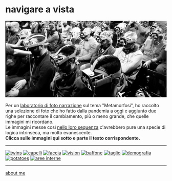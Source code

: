# navigare a vista    

[![](navigareavista.jpg)](https://flic.kr/s/aHBqjAuLZN "flickr album")

Per un [laboratorio di foto narrazione](https://roma.officinefotografiche.org/corsi/metamorfosi/) sul tema "Metamorfosi", ho raccolto una selezione di foto che ho fatto dalla pandemia a oggi e aggiunto due righe per raccontare il cambiamento, più o meno grande, che quelle immagini mi ricordano.    
Le immagini messe così [nello loro sequenza](https://flic.kr/s/aHBqjAuLZN) c'avrebbero pure una specie di logica intrinseca, ma molto evanescente.  
**Clicca sulle immagini qui sotto e parte il testo corrispondente.**  

----  

[![](https://live.staticflickr.com/65535/52732160916_9b550afa0d_m.jpg "twins")](https://cacioman.github.io/nav-230307-0101.html) [![](https://live.staticflickr.com/65535/52732644113_1996dd5937_m.jpg "capelli")](https://cacioman.github.io/nav-230308-0301.html) [![](https://live.staticflickr.com/65535/52732565475_0a317c92b6_m.jpg "faccia")](https://cacioman.github.io/nav-230308-0401.html) [![](https://live.staticflickr.com/65535/52731637502_b0a4c6ffdb_m.jpg "vision")](https://cacioman.github.io/nav-230309-0101.html) [![](https://live.staticflickr.com/65535/52732569805_1643eefb3c_m.jpg "baffone")](https://cacioman.github.io/nav-230307-0301.html)   [![](https://live.staticflickr.com/65535/52732567955_21fba66292_m.jpg "taglio")](https://cacioman.github.io/nav-230309-0201.html)   [![](https://live.staticflickr.com/65535/52732645188_9e88a11cb7_m.jpg "demografia")](https://cacioman.github.io/nav-230308-0101.html) [![](https://live.staticflickr.com/65535/52732573080_6e61276565_m.jpg "potatoes")](https://cacioman.github.io/nav-230307-0201.html) [![](https://live.staticflickr.com/65535/52732157881_686afbea53_m.jpg "aree interne")](https://cacioman.github.io/nav-230308-0201.html)  

---    
[about me](https://about.me/cacioman)  
